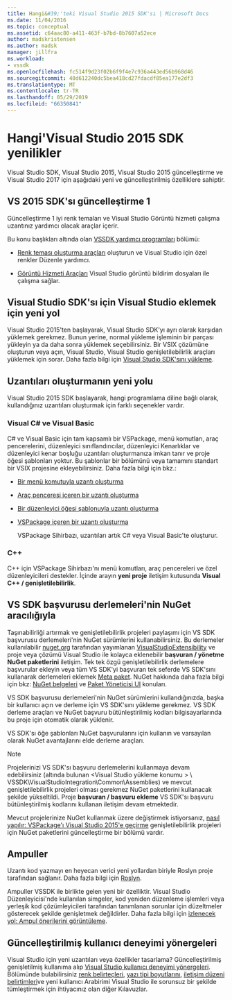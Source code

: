 ```yaml
---
title: Hangi&#39;'teki Visual Studio 2015 SDK'sı | Microsoft Docs
ms.date: 11/04/2016
ms.topic: conceptual
ms.assetid: c64aac80-a411-463f-b7bd-8b7607a52ece
author: madskristensen
ms.author: madsk
manager: jillfra
ms.workload:
- vssdk
ms.openlocfilehash: fc514f9d23f02b6f9f4e7c936a443ed56b968d46
ms.sourcegitcommit: 40d612240dc5bea418cd27fdacdf85ea177e2df3
ms.translationtype: MT
ms.contentlocale: tr-TR
ms.lasthandoff: 05/29/2019
ms.locfileid: "66350841"
---
```

# <a name="what39s-new-in-the-visual-studio-2015-sdk"></a>Hangi&#39;Visual Studio 2015 SDK yenilikler
Visual Studio SDK, Visual Studio 2015, Visual Studio 2015 güncelleştirme ve Visual Studio 2017 için aşağıdaki yeni ve güncelleştirilmiş özelliklere sahiptir.

## <a name="vs-2015-sdk-update-1"></a>VS 2015 SDK'sı güncelleştirme 1
 Güncelleştirme 1 iyi renk temaları ve Visual Studio Görüntü hizmeti çalışma uzantınız yardımcı olacak araçlar içerir.

 Bu konu başlıkları altında olan [VSSDK yardımcı programları](../extensibility/internals/vssdk-utilities.md) bölümü:

- [Renk teması oluşturma araçları](../extensibility/internals/color-theming-tools.md) oluşturun ve Visual Studio için özel renkler Düzenle yardımcı.

- [Görüntü Hizmeti Araçları](../extensibility/internals/image-service-tools.md) Visual Studio görüntü bildirim dosyaları ile çalışma sağlar.

## <a name="new-way-to-add-the-visual-studio-sdk-to-visual-studio"></a>Visual Studio SDK'sı için Visual Studio eklemek için yeni yol
 Visual Studio 2015'ten başlayarak, Visual Studio SDK'yı ayrı olarak karşıdan yüklemek gerekmez. Bunun yerine, normal yükleme işleminin bir parçası yükleyin ya da daha sonra yüklemek seçebilirsiniz. Bir VSIX çözümüne oluşturun veya açın, Visual Studio, Visual Studio genişletilebilirlik araçları yüklemek için sorar. Daha fazla bilgi için [Visual Studio SDK'sını yükleme](../extensibility/installing-the-visual-studio-sdk.md).

## <a name="new-ways-of-creating-extensions"></a>Uzantıları oluşturmanın yeni yolu
 Visual Studio 2015 SDK başlayarak, hangi programlama diline bağlı olarak, kullandığınız uzantıları oluşturmak için farklı seçenekler vardır.

### <a name="visual-c-and-visual-basic"></a>Visual C# ve Visual Basic
 C# ve Visual Basic için tam kapsamlı bir VSPackage, menü komutları, araç pencerelerini, düzenleyici sınıflandırıcılar, düzenleyici Kenarlıklar ve düzenleyici kenar boşluğu uzantıları oluşturmanıza imkan tanır ve proje öğesi şablonları yoktur. Bu şablonlar bir bölümünü veya tamamını standart bir VSIX projesine ekleyebilirsiniz. Daha fazla bilgi için bkz.:

- [Bir menü komutuyla uzantı oluşturma](../extensibility/creating-an-extension-with-a-menu-command.md)

- [Araç penceresi içeren bir uzantı oluşturma](../extensibility/creating-an-extension-with-a-tool-window.md)

- [Bir düzenleyici öğesi şablonuyla uzantı oluşturma](../extensibility/creating-an-extension-with-an-editor-item-template.md)

- [VSPackage içeren bir uzantı oluşturma](../extensibility/creating-an-extension-with-a-vspackage.md)

     VSPackage Sihirbazı, uzantıları artık C# veya Visual Basic'te oluşturur.

### <a name="c"></a>C++
 C++ için VSPackage Sihirbazı'nı menü komutları, araç pencereleri ve özel düzenleyicileri destekler. İçinde arayın **yeni proje** iletişim kutusunda **Visual C++ / genişletilebilirlik**.

## <a name="vs-sdk-reference-assemblies-via-nuget"></a>VS SDK başvurusu derlemeleri'nin NuGet aracılığıyla
 Taşınabilirliği artırmak ve genişletilebilirlik projeleri paylaşımı için VS SDK başvurusu derlemeleri'nin NuGet sürümlerini kullanabilirsiniz. Bu derlemeler kullanılabilir [nuget.org](http://www.nuget.org) tarafından yayımlanan [VisualStudioExtensibility](http://www.nuget.org/profiles/VisualStudioExtensibility) ve proje veya çözümü Visual Studio ile kolayca eklenebilir **başvuran / yönetme NuGet paketlerini** iletişim. Tek tek özgü genişletilebilirlik derlemelere başvurular ekleyin veya tüm VS SDK'yi başvuran tek seferde VS SDK'sını kullanarak derlemeleri eklemek [Meta paket](http://www.nuget.org/packages/VSSDK_Reference_Assemblies). NuGet hakkında daha fazla bilgi için bkz: [NuGet belgeleri](/NuGet) ve [Paket Yöneticisi UI](/NuGet/Tools/Package-Manager-UI) konuları.

 VS SDK başvurusu derlemeleri'nin NuGet sürümlerini kullandığınızda, başka bir kullanıcı açın ve derleme için VS SDK'sını yükleme gerekmez.  VS SDK derleme araçları ve NuGet başvuru bütünleştirilmiş kodları bilgisayarlarında bu proje için otomatik olarak yüklenir.

 VS SDK'sı öğe şablonları NuGet başvurularını için kullanın ve varsayılan olarak NuGet avantajlarını elde derleme araçları.

> [!NOTE]
> Projelerinizi VS SDK'sı başvuru derlemelerini kullanmaya devam edebilirsiniz (altında bulunan \<Visual Studio yükleme konumu > \ VSSDK\VisualStudioIntegration\Common\Assemblies) ve mevcut genişletilebilirlik projeleri olması gerekmez NuGet paketlerini kullanacak şekilde yükseltildi.  Proje **başvuran / başvuru ekleme** VS SDK'sı başvuru bütünleştirilmiş kodlarını kullanan iletişim devam etmektedir.
>
> Mevcut projelerinize NuGet kullanmak üzere değiştirmek istiyorsanız, [nasıl yapılır: VSPackage'ı Visual Studio 2015'e geçirme](../extensibility/how-to-migrate-extensibility-projects-to-visual-studio-2015.md) genişletilebilirlik projeleri için NuGet paketlerini güncelleştirme bir bölümü vardır.

## <a name="light-bulbs"></a>Ampuller
 Uzantı kod yazmayı en heyecan verici yeni yollardan biriyle Roslyn proje tarafından sağlanır. Daha fazla bilgi için [Roslyn](https://github.com/dotnet/Roslyn).

 Ampuller VSSDK ile birlikte gelen yeni bir özelliktir. Visual Studio Düzenleyicisi'nde kullanılan simgeler, kod yeniden düzenleme işlemleri veya yerleşik kod çözümleyicileri tarafından tanımlanan sorunlar için düzeltmeler gösterecek şekilde genişletmek değildirler. Daha fazla bilgi için [izlenecek yol: Ampul önerilerini görüntüleme](../extensibility/walkthrough-displaying-light-bulb-suggestions.md).

## <a name="updated-user-experience-guidelines"></a>Güncelleştirilmiş kullanıcı deneyimi yönergeleri
 Visual Studio için yeni uzantıları veya özellikler tasarlama? Güncelleştirilmiş genişletilmiş kullanıma alıp [Visual Studio kullanıcı deneyimi yönergeleri](../extensibility/ux-guidelines/visual-studio-user-experience-guidelines.md).  Bölümünde bulabilirsiniz [renk belirteçleri](../extensibility/ux-guidelines/shared-colors-for-visual-studio.md), [yazı tipi boyutlarını](../extensibility/ux-guidelines/fonts-and-formatting-for-visual-studio.md), [iletişim düzeni belirtimleri](../extensibility/ux-guidelines/layout-for-visual-studio.md)ve yeni kullanıcı Arabirimi Visual Studio ile sorunsuz bir şekilde tümleştirmek için ihtiyacınız olan diğer Kılavuzlar.